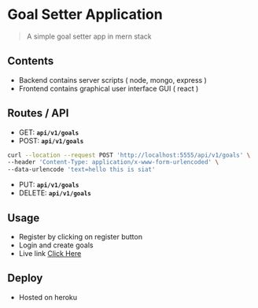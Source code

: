 # Goal Setter Application 
> A simple goal setter app in mern stack

## Contents 

- Backend contains server scripts ( node, mongo, express )
- Frontend contains graphical user interface GUI ( react )

## Routes / API

- GET: **`api/v1/goals`**
- POST: **`api/v1/goals`**
```bash
curl --location --request POST 'http://localhost:5555/api/v1/goals' \
--header 'Content-Type: application/x-www-form-urlencoded' \
--data-urlencode 'text=hello this is siat'
```
- PUT: **`api/v1/goals`**
- DELETE: **`api/v1/goals`**

## Usage 

- Register by clicking on register button 
- Login and create goals 
- Live link [Click Here](https://mfsiatmerngoals.herokuapp.com/)

## Deploy 

- Hosted on heroku 